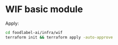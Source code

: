 # WIF basic module
Apply:
```bash
cd foodlabel-ai/infra/wif
terraform init && terraform apply -auto-approve
```
